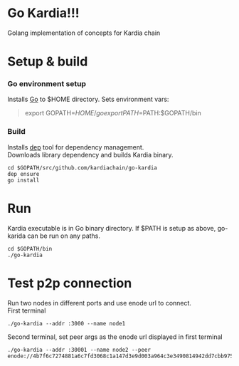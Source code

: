 # Go Kardia!!!

Golang implementation of concepts for Kardia chain

# Setup & build
### Go environment setup
Installs [Go](https://golang.org/doc/install) to $HOME directory. Sets environment vars:  
> export GOPATH=$HOME/go  
> export PATH=$PATH:$GOPATH/bin

### Build
Installs [dep](https://github.com/golang/dep) tool for dependency management.  
Downloads library dependency and builds Kardia binary.
```
cd $GOPATH/src/github.com/kardiachain/go-kardia
dep ensure
go install
```
# Run
Kardia executable is in Go binary directory. If $PATH is setup as above, go-karida can be run on any paths.
```
cd $GOPATH/bin
./go-kardia
```

# Test p2p connection
Run two nodes in different ports and use enode url to connect.  
First terminal
```
./go-kardia --addr :3000 --name node1
```
Second terminal, set peer args as the enode url displayed in first terminal
```
./go-kardia --addr :30001 --name node2 --peer enode://4b7f6c7274881a6c7fd3068c1a147d3e9d003a964c3e3490814942dd7cbb975e0424db335881962239dd8170a9cc5b09a9f4c81babd57ac10df0d6465a58dd67@[::]:3000
```
